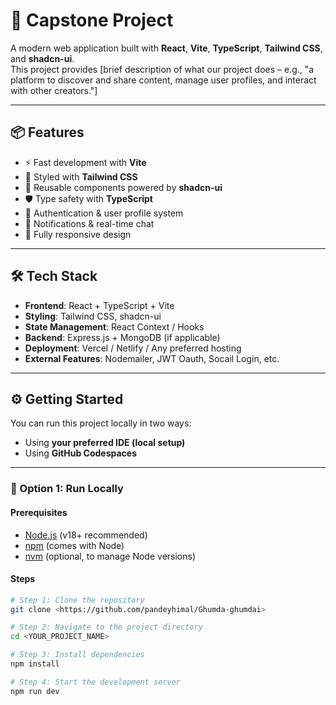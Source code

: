 # 🚀 Capstone Project

A modern web application built with **React**, **Vite**, **TypeScript**, **Tailwind CSS**, and **shadcn-ui**.  
This project provides [brief description of what our project does – e.g., "a platform to discover and share content, manage user profiles, and interact with other creators."]  

---

## 📦 Features

- ⚡ Fast development with **Vite**
- 🎨 Styled with **Tailwind CSS**
- 🧩 Reusable components powered by **shadcn-ui**
- 🛡️ Type safety with **TypeScript**
- 🔐 Authentication & user profile system
- 💬 Notifications & real-time chat
- 📱 Fully responsive design

---

## 🛠️ Tech Stack

- **Frontend**: React + TypeScript + Vite  
- **Styling**: Tailwind CSS, shadcn-ui  
- **State Management**: React Context / Hooks  
- **Backend**: Express.js + MongoDB (if applicable)  
- **Deployment**: Vercel / Netlify / Any preferred hosting
- **External Features**: Nodemailer, JWT Oauth, Socail Login, etc.

---

## ⚙️ Getting Started

You can run this project locally in two ways:  
- Using **your preferred IDE (local setup)**  
- Using **GitHub Codespaces**  

---

### 🔹 Option 1: Run Locally

#### Prerequisites
- [Node.js](https://nodejs.org/) (v18+ recommended)  
- [npm](https://www.npmjs.com/) (comes with Node)  
- [nvm](https://github.com/nvm-sh/nvm#installing-and-updating) (optional, to manage Node versions)

#### Steps
```bash
# Step 1: Clone the repository
git clone <https://github.com/pandeyhimal/Ghumda-ghumdai>

# Step 2: Navigate to the project directory
cd <YOUR_PROJECT_NAME>

# Step 3: Install dependencies
npm install

# Step 4: Start the development server
npm run dev
